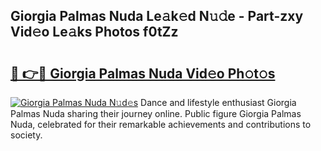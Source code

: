 ## Giorgia Palmas Nuda Le𝚊k𝚎d N𝚞𝚍e - Part-zxy Vid𝚎o Le𝚊ks Photos f0tZz

# <h2><a href="http://fbf442.evod.top/?m=Giorgia+Palmas+Nuda">🔗 👉🔴 Giorgia Palmas Nuda Vid𝚎o Ph𝚘t𝚘s</a></h2>

[![Giorgia Palmas Nuda N𝚞d𝚎s](https://i.imgur.com/8V9OHl7.gif)](http://fbf442.evod.top/?m=Giorgia+Palmas+Nuda)
Dance and lifestyle enthusiast Giorgia Palmas Nuda sharing their journey online. Public figure Giorgia Palmas Nuda, celebrated for their remarkable achievements and contributions to society. 
